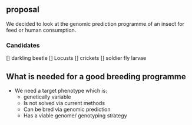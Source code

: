 ## proposal

We decided to look at the genomic prediction programme of an insect for feed or human consumption.

### Candidates 

[] darkling beetle
[] Locusts
[] crickets
[] soldier fly larvae

## What is needed for a good breeding programme

- We need a target phenotype which is:
	- genetically variable
	- Is not solved via current methods
	- Can be bred via genomic prediction
	- Has a viable genome/ genotyping strategy


